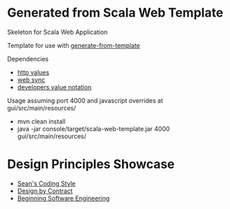 Generated from Scala Web Template
===

Skeleton for Scala Web Application

Template for use with [generate-from-template](https://github.com/SeanShubin/generate-from-template)

Dependencies

- [http values](https://github.com/SeanShubin/http-values)
- [web sync](https://github.com/SeanShubin/web-sync)
- [developers value notation](https://github.com/SeanShubin/developers-value-notation)

Usage assuming port 4000 and javascript overrides at gui/src/main/resources/

- mvn clean install
- java -jar console/target/scala-web-template.jar 4000 gui/src/main/resources/

Design Principles Showcase
===

- [Sean's Coding Style](seans-coding-style.md)
- [Design by Contract](design-by-contract.md)
- [Beginning Software Engineering](beginning-software-engineering.md)
